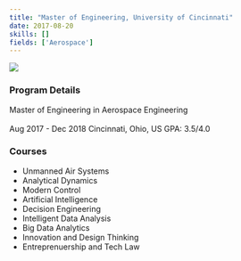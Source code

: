 ```yaml
---
title: "Master of Engineering, University of Cincinnati"
date: 2017-08-20
skills: []
fields: ['Aerospace']
---
```

![](../images/uc-logo.png)
### Program Details
Master of Engineering in Aerospace Engineering<br>  
Aug 2017 - Dec 2018
Cincinnati, Ohio, US
GPA: 3.5/4.0

### Courses
* Unmanned Air Systems
* Analytical Dynamics
* Modern Control
* Artificial Intelligence
* Decision Engineering
* Intelligent Data Analysis
* Big Data Analytics
* Innovation and Design Thinking
* Entreprenuership and Tech Law
<!--more-->